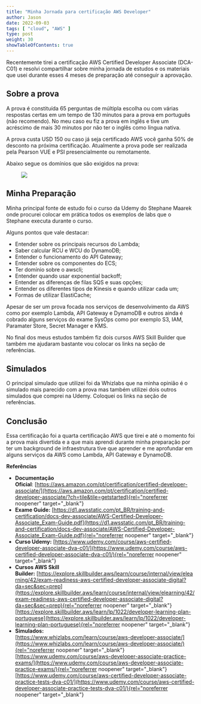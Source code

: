 ```yaml
---
title: "Minha Jornada para certificação AWS Developer"
author: Jason
date: 2022-09-03
tags: [ "cloud", "AWS" ]
type: post
weight: 30
showTableOfContents: true
---
```

Recentemente tirei a certificação AWS Certified Developer Associate
(DCA-C01) e resolvi compartilhar sobre minha jornada de estudos e os
materiais que usei durante esses 4 meses de preparação até conseguir a
aprovação.

## Sobre a prova

A prova é constituída 65 perguntas de múltipla escolha ou com várias
respostas certas em um tempo de 130 minutos para a prova em português
(não recomendo). No meu caso eu fiz a prova em inglês e tive um
acréscimo de mais 30 minutos por não ter o inglês como língua nativa.

A prova custa USD 150 ou caso já seja certificado AWS você ganha 50% de
desconto na próxima certificação. Atualmente a prova pode ser realizada
pela Pearson VUE e PSI presencialmente ou remotamente.

Abaixo segue os domínios que são exigidos na prova:

<figure class="wp-block-image">
<img
src="https://jjasonhenrique.me/wp-content/uploads/2023/01/67553-12ngzwl74v_d7jfuyki4syw.png" />
</figure>

## Minha Preparação

Minha principal fonte de estudo foi o curso da Udemy do Stephane Maarek
onde procurei colocar em prática todos os exemplos de labs que o
Stephane executa durante o curso.

Alguns pontos que vale destacar:

-   Entender sobre os principais recursos do Lambda;
-   Saber calcular RCU e WCU do DynamoDB;
-   Entender o funcionamento do API Gateway;
-   Entender sobre os componentes do ECS;
-   Ter domínio sobre o awscli;
-   Entender quando usar exponential backoff;
-   Entender as diferenças de filas SQS e suas opções;
-   Entender os diferentes tipos de Kinesis e quando utilizar cada um;
-   Formas de utilizar ElastiCache;

Apesar de ser um prova focada nos serviços de desenvolvimento da AWS
como por exemplo Lambda, API Gateway e DynamoDB e outros ainda é cobrado
alguns serviços do exame SysOps como por exemplo S3, IAM, Paramater
Store, Secret Manager e KMS.

No final dos meus estudos também fiz dois cursos AWS Skill Builder que
também me ajudaram bastante vou colocar os links na seção de
referências.

## Simulados

O principal simulado que utilizei foi da Whizlabs que na minha opinião é
o simulado mais parecido com a prova mas também utilizei dois outros
simulados que comprei na Udemy. Coloquei os links na seção de
referências.

## Conclusão

Essa certificação foi a quarta certificação AWS que tirei e até o
momento foi a prova mais divertida e a que mais aprendi durante minha
preparação por ter um background de infraestrutura tive que aprender e
me aprofundar em alguns serviços da AWS como Lambda, API Gateway e
DynamoDB.

**Referências**

-   **Documentação
    Oficial**: [https://aws.amazon.com/pt/certification/certified-developer-associate/](https://aws.amazon.com/pt/certification/certified-developer-associate/?ch=tile&tile=getstarted){rel="noreferrer noopener"
    target="_blank"}
-   **Exame
    Guide:** [https://d1.awsstatic.com/pt_BR/training-and-certification/docs-dev-associate/AWS-Certified-Developer-Associate_Exam-Guide.pdf](https://d1.awsstatic.com/pt_BR/training-and-certification/docs-dev-associate/AWS-Certified-Developer-Associate_Exam-Guide.pdf){rel="noreferrer noopener"
    target="_blank"}
-   **Curso
    Udemy:** [https://www.udemy.com/course/aws-certified-developer-associate-dva-c01/](https://www.udemy.com/course/aws-certified-developer-associate-dva-c01/){rel="noreferrer noopener"
    target="_blank"}
-   **Cursos AWS Skill
    Builder:** [https://explore.skillbuilder.aws/learn/course/internal/view/elearning/42/exam-readiness-aws-certified-developer-associate-digital?da=sec&sec=prep](https://explore.skillbuilder.aws/learn/course/internal/view/elearning/42/exam-readiness-aws-certified-developer-associate-digital?da=sec&sec=prep){rel="noreferrer noopener"
    target="_blank"}\
    [https://explore.skillbuilder.aws/learn/lp/1022/developer-learning-plan-portuguese](https://explore.skillbuilder.aws/learn/lp/1022/developer-learning-plan-portuguese){rel="noreferrer noopener"
    target="_blank"}
-   **Simulados:**\
    [https://www.whizlabs.com/learn/course/aws-developer-associate/](https://www.whizlabs.com/learn/course/aws-developer-associate/){rel="noreferrer noopener"
    target="_blank"}\
    [https://www.udemy.com/course/aws-developer-associate-practice-exams/](https://www.udemy.com/course/aws-developer-associate-practice-exams/){rel="noreferrer noopener"
    target="_blank"}\
    [https://www.udemy.com/course/aws-certified-developer-associate-practice-tests-dva-c01/](https://www.udemy.com/course/aws-certified-developer-associate-practice-tests-dva-c01/){rel="noreferrer noopener"
    target="_blank"}

